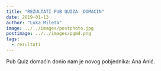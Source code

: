 ```yaml
---
title: "REZULTATI PUB QUIZA: DOMACIN"
date: 2019-01-13
author: "Luka Mileta"
image: ../../images/postphoto.jpg
postimage: ../../images/pqmd.png
tags:
  - rezultati
---
```


Pub Quiz domaćin donio nam je novog pobjednika: Ana Anić.
